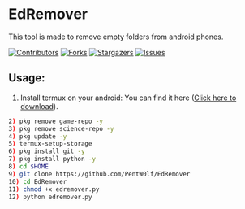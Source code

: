[contributors-shield]: https://img.shields.io/github/contributors/PentW0lf/EdRemover.svg?style=for-the-badge
[contributors-url]: https://github.com/PentW0lf/EdRemover/graphs/contributors
[forks-shield]: https://img.shields.io/github/forks/PentW0lf/EdRemover.svg?style=for-the-badge
[forks-url]: https://github.com/PentW0lf/EdRemover/network/members
[stars-shield]: https://img.shields.io/github/stars/PentW0lf/EdRemover.svg?style=for-the-badge
[stars-url]: https://github.com/PentW0lf/EdRemover/stargazers
[issues-shield]: https://img.shields.io/github/issues/PentW0lf/EdRemover.svg?style=for-the-badge
[issues-url]: https://github.com/PentW0lf/EdRemover/issues

# EdRemover
This tool is made to remove empty folders from android phones.

[![Contributors][contributors-shield]][contributors-url]
[![Forks][forks-shield]][forks-url]
[![Stargazers][stars-shield]][stars-url]
[![Issues][issues-shield]][issues-url]


## Usage: 
1) Install termux on your android:
You can find it here (<a href = "https://play.google.com/store/apps/details?id=com.termux%22%3E">Click here to download</a>).
```sh
2) pkg remove game-repo -y
3) pkg remove science-repo -y
4) pkg update -y
5) termux-setup-storage
6) pkg install git -y
7) pkg install python -y
8) cd $HOME
9) git clone https://github.com/PentW0lf/EdRemover
10) cd EdRemover
11) chmod +x edremover.py
12) python edremover.py
```
